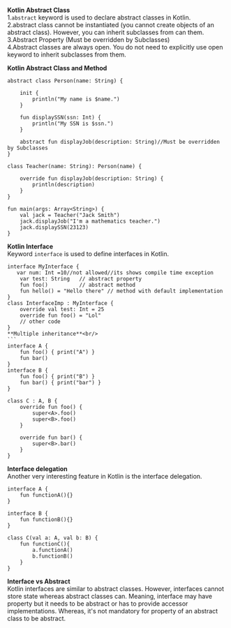 **Kotlin Abstract Class**<br/>
1.`abstract` keyword is used to declare abstract classes in Kotlin.<br/>
2.abstract class cannot be instantiated (you cannot create objects of an abstract class). However, you can inherit subclasses from can them.<br/>
3.Abstract Property (Must be overridden by Subclasses)<br/>
4.Abstract classes are always open. You do not need to explicitly use open keyword to inherit subclasses from them.<br/>

**Kotlin Abstract Class and Method**<br/>
````
abstract class Person(name: String) {

    init {
        println("My name is $name.")
    }

    fun displaySSN(ssn: Int) {
        println("My SSN is $ssn.")
    }

    abstract fun displayJob(description: String)//Must be overridden by Subclasses
}

class Teacher(name: String): Person(name) {

    override fun displayJob(description: String) {
        println(description)
    }
}

fun main(args: Array<String>) {
    val jack = Teacher("Jack Smith")
    jack.displayJob("I'm a mathematics teacher.")
    jack.displaySSN(23123)
}
````

**Kotlin Interface**<br/>
Keyword `interface` is used to define interfaces in Kotlin.<br/>

````
interface MyInterface {
   var num: Int =10//not allowed//its shows compile time exception
    var test: String   // abstract property
    fun foo()          // abstract method
    fun hello() = "Hello there" // method with default implementation
}
class InterfaceImp : MyInterface {
    override val test: Int = 25
    override fun foo() = "Lol"
    // other code
}
**Multiple inheritance**<br/>
```
interface A {
    fun foo() { print("A") }
    fun bar()
}
interface B {
    fun foo() { print("B") }
    fun bar() { print("bar") }
}

class C : A, B {
    override fun foo() {
        super<A>.foo()
        super<B>.foo()
    }

    override fun bar() {
        super<B>.bar()
    }
}
````
**Interface delegation**<br/>
Another very interesting feature in Kotlin is the interface delegation.<br/>
````
interface A {
    fun functionA(){}
}
 
interface B {
    fun functionB(){}
}
 
class C(val a: A, val b: B) {
    fun functionC(){
        a.functionA()
        b.functionB()
    }
}
````
**Interface vs Abstract**<br/>
Kotlin interfaces are similar to abstract classes. However, interfaces cannot store state whereas abstract classes can. Meaning, interface may have property but it needs to be abstract or has to provide accessor implementations. Whereas, it's not mandatory for property of an abstract class to be abstract.<br/>
